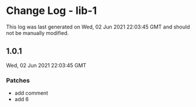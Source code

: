 # Change Log - lib-1

This log was last generated on Wed, 02 Jun 2021 22:03:45 GMT and should not be manually modified.

## 1.0.1
Wed, 02 Jun 2021 22:03:45 GMT

### Patches

- add comment
- add 6

